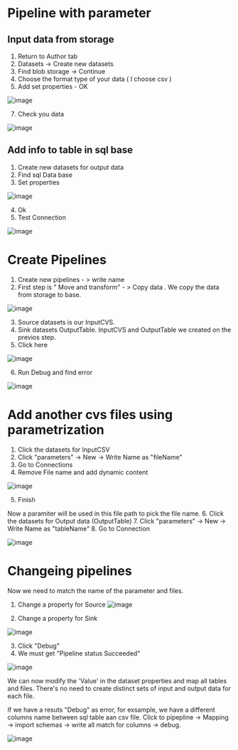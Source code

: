 # Pipeline with parameter

## Input data from storage

1. Return to Author tab
2. Datasets -> Create new datasets
3. Find blob storage -> Continue
4. Choose the format type of your data ( I choose csv )
5.  Add set properties - OK 

![image](https://github.com/olga12401/Azure_Data_Factories/assets/86374953/8bf3617d-f3cf-484a-97d3-1915f2ec5693) 

7. Check you data

![image](https://github.com/olga12401/Azure_Data_Factories/assets/86374953/3d0c2e6f-6b32-481a-86c4-2ef62cd602d8)

## Add info to table in sql base 

1. Create new datasets for output data
2. Find sql Data base
3. Set properties

![image](https://github.com/olga12401/Azure_Data_Factories/assets/86374953/e3614a05-f66c-4965-a8c4-e2379ba5ba0a) 

4. Ok
5. Test Connection

![image](https://github.com/olga12401/Azure_Data_Factories/assets/86374953/bd3bb334-b125-4572-8646-6ec0306c0d2b) 

# Create Pipelines

1. Create new pipelines - > write name
2. First step is " Move and transform" - > Copy data . We copy the data from storage to base.

![image](https://github.com/olga12401/Azure_Data_Factories/assets/86374953/d6b37bfc-de71-49e3-b253-27ae583a44be) 

3. Source datasets is our InputCVS.
4. Sink datasets OutputTable.
  InputCVS and  OutputTable we created on the previos step.
5. Click here

![image](https://github.com/olga12401/Azure_Data_Factories/assets/86374953/d7e496de-934e-4edc-9821-24120095884b)

6. Run Debug and find error

![image](https://github.com/olga12401/Azure_Data_Factories/assets/86374953/5942c2fc-0f1c-4fcf-aa92-4ec5b7248fb1) 

# Add another cvs files using parametrization 

1. Click the datasets for InputCSV
2. Click "parameters" -> New -> Write Name as "fileName"
3. Go to Connections
4. Remove File name and add dynamic content

![image](https://github.com/olga12401/Azure_Data_Factories/assets/86374953/d6957a45-5292-4b08-9297-5c92146c091b)

5. Finish

Now a paramiter will be used in this file path to pick the file name.
6. Click the datasets for Output data (OutputTable)
7. Click "parameters" -> New -> Write Name as "tableName"
8. Go to Connection

![image](https://github.com/olga12401/Azure_Data_Factories/assets/86374953/445202d1-76af-4a78-b7c2-546a1cfa70d9)

# Changeing pipelines 

Now we need to match the name of the parameter and files.

1. Change a property for Source
 ![image](https://github.com/olga12401/Azure_Data_Factories/assets/86374953/126cdcd2-3cff-4902-9774-e64c1cee37b1)

2. Change a property for Sink

 ![image](https://github.com/olga12401/Azure_Data_Factories/assets/86374953/8246d162-08e1-4f32-bd6b-5ac62d834027) 

3. Click "Debug"
4. We must get "Pipeline status Succeeded"

![image](https://github.com/olga12401/Azure_Data_Factories/assets/86374953/3132c2e9-3c1d-4f74-94db-b7ce3a0b63d8)

We can now modify the 'Value' in the dataset properties and map all tables and files. There's no need to create distinct sets of input and output data for each file.

If we have a resuts "Debug" as error,  for exsample, we have a different columns name between sql table aan csv file.
Click to pipepline -> Mapping -> import schemas -> write all match for columns -> debug.

![image](https://github.com/olga12401/Azure_Data_Factories/assets/86374953/3f8717d4-ee33-4e75-9eb8-63a693f69059) 




